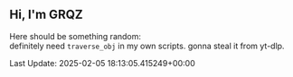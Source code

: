 ## Hi, I'm GRQZ
Here should be something random:  
definitely need `traverse_obj` in my own scripts. gonna steal it from yt-dlp.


Last Update: 2025-02-05 18:13:05.415249+00:00
